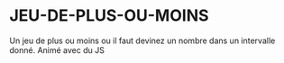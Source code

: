 # JEU-DE-PLUS-OU-MOINS
Un jeu de plus ou moins ou il faut devinez un nombre dans un intervalle donné. Animé avec du JS
